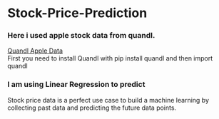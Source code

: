 # Stock-Price-Prediction
### Here i used apple stock data from quandl.<br>
<a href="https://www.quandl.com/data/EOD/AAPL-Apple-Inc-AAPL-Stock-Prices-Dividends-and-Splits"> Quandl Apple Data </a> <br>
First you need to install Quandl with 
pip install quandl
and then import quandl
### I am using Linear Regression to predict 
Stock price data is a perfect use case to build a machine learning by collecting past data and predicting the future data points.
